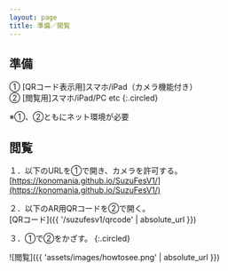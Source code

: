 ```yaml
---
layout: page
title: 準備／閲覧
---
```


## 準備

① [QRコード表示用]スマホ/iPad（カメラ機能付き）  
② [閲覧用]スマホ/iPad/PC etc
{:.circled}

※①、②ともにネット環境が必要

## 閲覧

１．以下のURLを①で開き、カメラを許可する。  
[https://konomania.github.io/SuzuFesV1/](https://konomania.github.io/SuzuFesV1/)  

２．以下のAR用QRコードを②で開く。  
[QRコード]({{ '/suzufesv1/qrcode' | absolute_url }})

３．①で②をかざす。
{:.circled}

![閲覧]({{ 'assets/images/howtosee.png' | absolute_url }})
